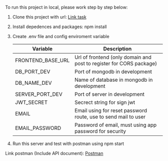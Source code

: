 To run this project in local, please work step by step below:
1. Clone this project with url: [Link task](https://github.com/BangVo123/Technical-Task-BE.git)
2. Install depedences and packages: npm install
3. Create .env file and config enviroment variable
   
   | Variable | Description |
   | --- | --- |
   | FRONTEND_BASE_URL | Url of frontend (only domain and post to register for CORS package) |
   | DB_PORT_DEV | Port of mongodb in development |
   | DB_NAME_DEV | Name of database in mongodb in development |
   | SERVER_PORT_DEV | Port of server in development |
   | JWT_SECRET | Secrect string for sign jwt |
   | EMAIL | Email using for reset password route, use to send mail to user |
   | EMAIL_PASSWORD | Password of email, must using app password for security |
5. Run this server and test with postman using npm start

Link postman (Include API document): [Postman](https://tuss1231.postman.co/workspace/SaiGon_Digital_Task~805d89d6-f0d2-42d5-800f-f166c3da1d98/documentation/33269626-86ab4445-65ad-4666-8662-e7598b789a2d)
